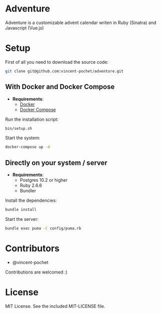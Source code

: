 Adventure
==

Adventure is a customizable advent calendar writen in Ruby (Sinatra) and Javascript (Vue.js)

# Setup

First of all you need to download the source code:

```bash
git clone git@github.com:vincent-pochet/adventure.git
```

## With Docker and Docker Compose

- **Requirements**:
  - [Docker](https://docs.docker.com/engine/install/)
  - [Docker Compose](https://docs.docker.com/compose/install/)


Run the installation script:
```bash
bin/setup.sh
```

Start the system:
```bash
docker-compose up -d
```

## Directly on your system / server

- **Requirements**:
  - Postgres 10.2 or higher
  - Ruby 2.6.6
  - Bundler

Install the dependencies:
```bash
bundle install
```

Start the server:
```bash
bundle exec puma -C config/puma.rb
```

# Contributors

- @vincent-pochet

Contributions are welcomed :)

# License

MIT License. See the included MIT-LICENSE file.
